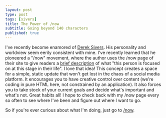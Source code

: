 ```yaml
---
layout: post
type: post
tags: [sivers]
title: The Power of /now
subtitle: Going beyond 140 characters
published: true
---
```


I've recently become enamored of [Derek Sivers](http://sivers.org).  His personality and worldview seem eerily consistent with mine.  I've recently learned that he pioneered a "/now" movement, where the author uses the /now page of their site to give readers a [brief description](http://nownownow.com/about) of what "this person is focused on at this stage in their life".  I love that idea!  This concept creates a space for a simple, static update that won't get lost in the chaos of a social media platform.  It encourages you to have creative control over content (we're coding in pure HTML here, not constrained by an application).  It also forces you to take stock of your current goals and decide what's important and what's not.  Great habits all!  I hope to check back with my /now page every so often to see where I've been and figure out where I want to go. 
  
So if you're ever curious about what I'm doing, just go to [/now](/now).